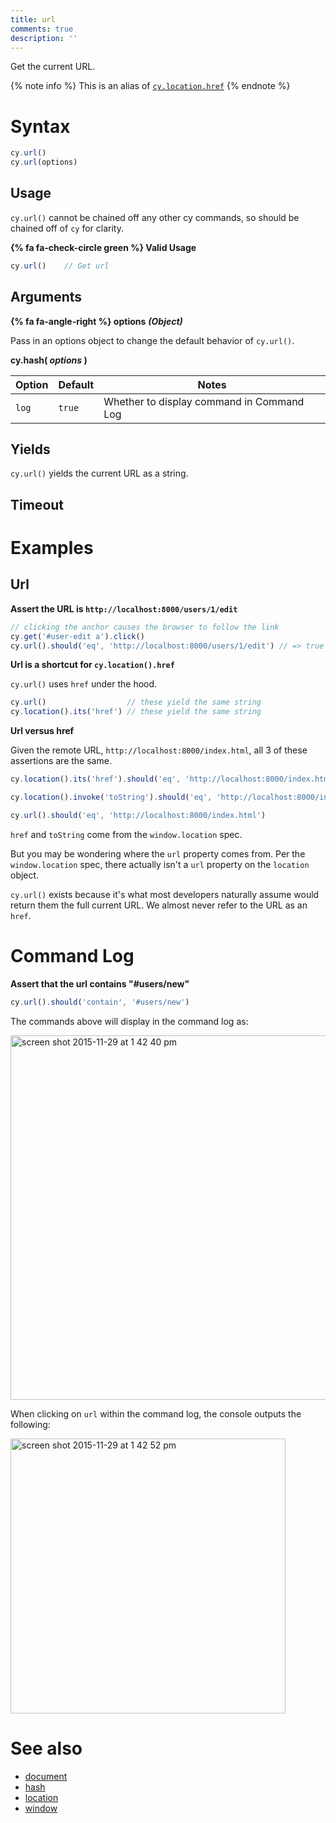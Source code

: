 ```yaml
---
title: url
comments: true
description: ''
---
```


Get the current URL.

{% note info %}
This is an alias of [`cy.location.href`](https://on.cypress.io/api/location)
{% endnote %}

# Syntax

```javascript
cy.url()
cy.url(options)
```

## Usage

`cy.url()` cannot be chained off any other cy commands, so should be chained off of `cy` for clarity.

**{% fa fa-check-circle green %} Valid Usage**

```javascript
cy.url()    // Get url
```

## Arguments

**{% fa fa-angle-right %} options** ***(Object)***

Pass in an options object to change the default behavior of `cy.url()`.

**cy.hash( *options* )**

Option | Default | Notes
--- | --- | ---
`log` | `true` | Whether to display command in Command Log

## Yields

`cy.url()` yields the current URL as a string.

## Timeout

# Examples

## Url

**Assert the URL is `http://localhost:8000/users/1/edit`**

```javascript
// clicking the anchor causes the browser to follow the link
cy.get('#user-edit a').click()
cy.url().should('eq', 'http://localhost:8000/users/1/edit') // => true
```

**Url is a shortcut for `cy.location().href`**

`cy.url()` uses `href` under the hood.

```javascript
cy.url()                  // these yield the same string
cy.location().its('href') // these yield the same string
```

**Url versus href**

Given the remote URL, `http://localhost:8000/index.html`, all 3 of these assertions are the same.

```javascript
cy.location().its('href').should('eq', 'http://localhost:8000/index.html')

cy.location().invoke('toString').should('eq', 'http://localhost:8000/index.html')

cy.url().should('eq', 'http://localhost:8000/index.html')
```

`href` and `toString` come from the `window.location` spec.

But you may be wondering where the `url` property comes from.  Per the `window.location` spec, there actually isn't a `url` property on the `location` object.

`cy.url()` exists because it's what most developers naturally assume would return them the full current URL.  We almost never refer to the URL as an `href`.

# Command Log

**Assert that the url contains "#users/new"**

```javascript
cy.url().should('contain', '#users/new')
```

The commands above will display in the command log as:

<img width="583" alt="screen shot 2015-11-29 at 1 42 40 pm" src="https://cloud.githubusercontent.com/assets/1271364/11459196/20645888-969f-11e5-973a-6a4a98339b15.png">

When clicking on `url` within the command log, the console outputs the following:

<img width="440" alt="screen shot 2015-11-29 at 1 42 52 pm" src="https://cloud.githubusercontent.com/assets/1271364/11459197/229e2552-969f-11e5-80a9-eeaf3221a178.png">

# See also

- [document](https://on.cypress.io/api/document)
- [hash](https://on.cypress.io/api/hash)
- [location](https://on.cypress.io/api/location)
- [window](https://on.cypress.io/api/window)
